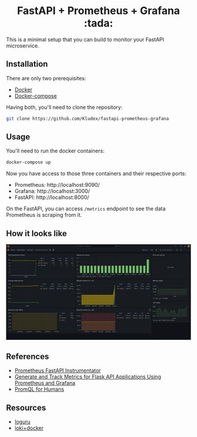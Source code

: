 <h1 align="center">FastAPI + Prometheus + Grafana :tada:</h1>

This is a minimal setup that you can build to monitor your FastAPI microservice.

## Installation

There are only two prerequisites:

* [Docker](https://docs.docker.com/get-docker/)
* [Docker-compose](https://docs.docker.com/compose/install/)

Having both, you'll need to clone the repository:

``` bash
git clone https://github.com/Kludex/fastapi-prometheus-grafana
```

## Usage

You'll need to run the docker containers:

``` bash
docker-compose up
```

Now you have access to those three containers and their respective ports:

* Prometheus: http://localhost:9090/
* Grafana: http://localhost:3000/
* FastAPI: http://localhost:8000/

On the FastAPI, you can access `/metrics` endpoint to see the data Prometheus is scraping from it.

## How it looks like

<p align="center">
  <img src="./dashboard.jpeg">
</p>

## References

* [Prometheus FastAPI Instrumentator](https://github.com/trallnag/prometheus-fastapi-instrumentator)
* [Generate and Track Metrics for Flask API Applications Using Prometheus and Grafana](https://medium.com/swlh/generate-and-track-metrics-for-flask-api-applications-using-prometheus-and-grafana-55ddd39866f0)
* [PromQL for Humans](https://timber.io/blog/promql-for-humans/)

## Resources
- [loguru](https://signoz.io/guides/loguru/)
- [loki+docker](https://abhiraj2001.medium.com/monitoring-docker-containers-with-grafana-loki-and-promtail-4302a9417c0d)